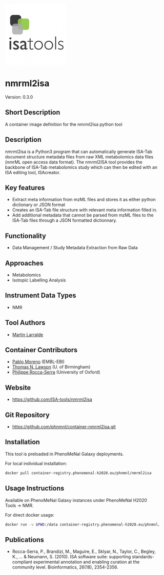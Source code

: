 ![Logo](logo.png)

# nmrml2isa
Version: 0.3.0 

## Short Description

A container image definition for the nmrml2isa python tool

## Description

nmrml2isa is a Python3 program that can automatically generate ISA-Tab document structure metadata files from raw XML metabolomics data files (nmrML open access data format). The nmrml2ISA tool provides the backbone of ISA-Tab metabolomics study which can then be edited with an ISA editing tool, ISAcreator.

## Key features

- Extract meta information from mzML files and stores it as either python dictionary or JSON format
- Creates an ISA-Tab file structure with relevant meta information filled in.
- Add additional metadata that cannot be parsed from mzML files to the ISA-Tab files through a JSON formatted dictionnary.

## Functionality

- Data Management / Study Metadata Extraction from Raw Data

## Approaches

- Metabolomics
- Isotopic Labelling Analysis

## Instrument Data Types

- NMR

## Tool Authors

- [Martin Larralde](https://github.com/althonos)

## Container Contributors

- [Pablo Moreno](https://github.com/pcm32) (EMBL-EBI)
- [Thomas N. Lawson](https://github.com/Tomnl) (U. of Birmingham)
- [Philippe Rocca-Serra](https://github.com/proccaserra) (University of Oxford)

## Website

- https://github.com/ISA-tools/nmrml2isa


## Git Repository

- https://github.com/phnmnl/container-nmrml2isa.git

## Installation 

This tool is preloaded in PhenoMeNal Galaxy deployments.

For local individual installation:

```bash
docker pull container-registry.phenomenal-h2020.eu/phnmnl/nmrml2isa
```

## Usage Instructions

Available on PhenoMeNal Galaxy instances under PhenoMeNal H2020 Tools -> NMR.

For direct docker usage:

```bash
docker run -v $PWD:/data container-registry.phenomenal-h2020.eu/phnmnl/nmrml2isa -i /data/nmrml_files/ -o /data/out_folder -s name_of_study
```

## Publications

- Rocca-Serra, P., Brandizi, M., Maguire, E., Sklyar, N., Taylor, C., Begley, K., ... & Neumann, S. (2010). ISA software suite: supporting standards-compliant experimental annotation and enabling curation at the community level. Bioinformatics, 26(18), 2354-2356.
